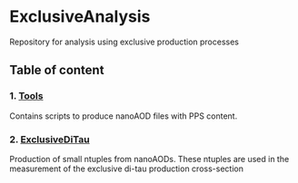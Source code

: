 # ExclusiveAnalysis
Repository for analysis using exclusive production processes

## Table of content

### 1. [Tools](https://github.com/michael-pitt/ExclusiveAnalysis/blob/main/Tools/README.md)

Contains scripts to produce nanoAOD files with PPS content.

### 2. [ExclusiveDiTau](https://github.com/michael-pitt/ExclusiveAnalysis/blob/main/ExclusiveDiTau/README.md)

Production of small ntuples from nanoAODs. These ntuples are used in the measurement of the exclusive di-tau production cross-section

